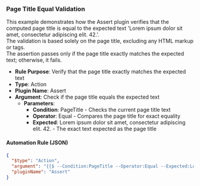 ### Page Title Equal Validation

This example demonstrates how the Assert plugin verifies that the computed page title is equal to the expected text 'Lorem ipsum dolor sit amet, consectetur adipiscing elit. 42.'.  
The validation is based solely on the page title, excluding any HTML markup or tags.  
The assertion passes only if the page title exactly matches the expected text; otherwise, it fails.

- **Rule Purpose**: Verify that the page title exactly matches the expected text  
- **Type**: Action  
- **Plugin Name**: Assert  
- **Argument**: Check if the page title equals the expected text  
  - **Parameters**:  
    - **Condition**: PageTitle - Checks the current page title text  
    - **Operator**: Equal - Compares the page title for exact equality  
    - **Expected**: Lorem ipsum dolor sit amet, consectetur adipiscing elit. 42. - The exact text expected as the page title

#### Automation Rule (JSON)

```json
{
  "$type": "Action",
  "argument": "{{$ --Condition:PageTitle --Operator:Equal --Expected:Lorem ipsum dolor sit amet, consectetur adipiscing elit. 42.}}",
  "pluginName": "Assert"
}
```
